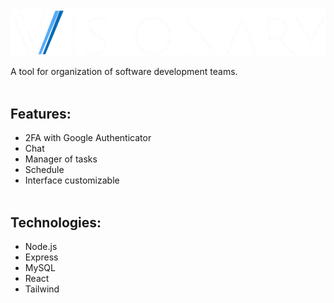 <img src="frontend/src/assets/Visionary.png" alt="Visionary">

A tool for organization of software development teams.
<br><br>

## Features:
- 2FA with Google Authenticator
- Chat
- Manager of tasks
- Schedule
- Interface customizable
<br><br>

## Technologies:
- Node.js
- Express
- MySQL
- React
- Tailwind